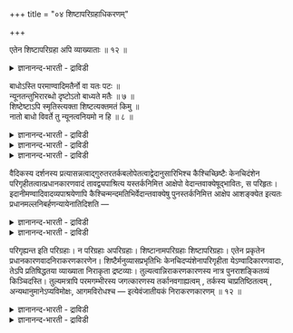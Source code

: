 +++
title = "०४ शिष्टापरिग्रहाधिकरणम्"

+++

एतेन शिष्टापरिग्रहा अपि व्याख्याताः ॥ १२ ॥  
<details><summary>ज्ञानानन्द-भारती - द्राविडी</summary>

एदेन सिष्टाबरिक्रहा अबि व्याक्यादा: ॥ १२ ॥
</details>

बाधोऽस्ति परमाण्वादिमतैर्नो वा यतः पटः ॥  
न्यूनतन्तुभिरारब्धो दृष्टोऽतो बाध्यते मतैः ॥ ७ ॥  
शिष्टेष्टाऽपि स्मृतिस्त्यक्ता शिष्टत्यक्तमतं किमु ॥  
नातो बाधो विवर्ते तु न्यूनत्वनियमो न हि ॥ ८ ॥  
<details><summary>ज्ञानानन्द-भारती - द्राविडी</summary>

--वैयासिग न्यायमाला
</details>

<details><summary>ज्ञानानन्द-भारती - द्राविडी</summary>

परमाणु मुदलियदैच् चॊल्लुम् मदङ्गळिऩाल् पादिक्कप्पडुवदु उण्डा? इल्लैया? सिऱियदायिरुक्किऱ नूल्गळिऩालेये वस्तिरम् उण्डाक्कप् पडुगिऱदॆऩ्बदु ऎदऩाल् पार्क्कप्पडुगिऱदो अदऩाल् अन्द मदङ्गळाल् पादिक्कप्पडुगिऱदु ताऩ्।
</details>

<details><summary>ज्ञानानन्द-भारती - द्राविडी</summary>

सिष्टर्गळुक्कु सम्मदमाऩ स्मिरुदिये तळ्ळप् पट्टुविट्टदु। (अप्पडिइरुक्क) सिष्टर्गळाल् विलक्कप्पट्टि रुक्किऱ मदत्तैप् पऱ्ऱि केट्पाऩेऩ्? आगैयाल् अवैगळाल् पादिक्कप्पडादु। (कारणम्) सिऱियदायिरुक्क वेण्डुमॆऩ्ऱ नियममो विवर्त्तम् ऎऩ्बदिल् किडैयादु अल्लवा?
</details>

वैदिकस्य दर्शनस्य प्रत्यासन्नत्वाद्गुरुतरतर्कबलोपेतत्वाद्वेदानुसारिभिश्च कैश्चिच्छिष्टैः केनचिदंशेन परिगृहीतत्वात्प्रधानकारणवादं तावद्व्यपाश्रित्य यस्तर्कनिमित्त आक्षेपो वेदान्तवाक्येषूद्भावितः, स परिहृतः। इदानीमण्वादिवादव्यपाश्रयेणापि कैश्चिन्मन्दमतिभिर्वेदान्तवाक्येषु पुनस्तर्कनिमित्त आक्षेप आशङ्क्येत इत्यतः प्रधानमल्लनिबर्हणन्यायेनातिदिशति —

<details><summary>ज्ञानानन्द-भारती - द्राविडी</summary>

\[परमाणु मुदलाऩवैगळैक्” कारणमागच् चॊल्गिऱ नैयायिगर् मुदलाऩवर्गळुडैय मदङ्गळाल् पिरह्मत्तैक् कारणमागच् चॊल्लुम् वेदान्द समऩ्वयम् पादिक्कप्पडुमा, पादिक्कप्पडादा ऎऩ्ऱु सन्देहम्। सिऱिय नूलिलिरुन्दुदाऩ् पॆरिय वस्तिरम् उण्डावदैप् पार्क्किऱबडियाल् परमाणु कारणम् ऎऩ्बदु पॊरुत्तमाऩदु। इदऱ्कु विरोदमाग पॆरिय पिरह्मत्तैक् कारणमागच् चॊल्वदु पॊरुन्दादु ऎऩ्ऱु पूर्वबक्षम्। साङ्गिय योग मदङ्गळिल् सिल अंसङ्गळै सिष्टर्गळ् ऒप्पुक् कॊण्डबोदिलुम् मऱ्ऱ अंसङ्गळिल् अवै अप्रमाणम् ऎऩ्ऱु तीर्माऩिक्कप्पट्टिरुक्किऱदु। इप्पडि यिरुक्क ऒरु अंसत्तिल्गूड सिष्टर्गळाल् ऒप्पुक् कॊळ्ळप्पडाद नैयायिगादि मदङ्गळ् अप्रमाण मॆऩ्बदैयुम् अवैगळाल् वेदान्द समऩ्वयत्तिऱ्कु पादमिल्लैयॆऩ्बदैयुम् सॊल्लवेण्डुमा? ऒऩ्ऱु मऱ्ऱॊऩ्ऱागत् तोऩ्ऱुगिऱदु ऎऩ्ऱ विवर्त्तवात्तिल् कारणम् सिऱियदाग इरुक्कवेण्डुम् ऎऩ्ऱ निर्बन्द मिल्लै। पॆरियदागवुम् इरुक्कलाम्। वॆगु तूरत्तिलुळ्ळ मरङ्गळ् पॆरियदायिरुन्दालुम् नम् कण्णुक्कु सिऱियदागत्ताऩ् तोऩ्ऱुगिऩ्ऱऩ ऎऩ्ऱु सित्तान्दम्।\]
</details>

<details><summary>ज्ञानानन्द-भारती - द्राविडी</summary>

वैदिग तर्सऩत्तिऱ्कु मिगवुम् नॆरुङ्गिऩ तायिरुप्पदालुम्, पलमाऩ ताक्क पलत्तुडऩ् कूडियिरुप् पदालुम्, वेदत्तै अऩुसरिक्किऱ सिल सिष्टर्गळाल् एदो ऒरु अंसत्तिल् ऎडुत्तुक्कॊळ्ळप्पट्टदाय् इरुप्पदालुम्, पिरदाऩ कारण वादत्तै ऎडुत्तुक् कॊण्डु तर्क्क निमित्तमाग उबनिषत् वाक्कियङ्गळिल् ऎन्द आक्षेषबम् सॆय्यप्पट्टदो अदु परिहरिक्कप् पट्टदु। इप्पॊऴुदु अणु मुदलिय वादङ्गळै आसिरयित्तुक्कॊण्डु सिल मन्दबुत्तियुळ्ळवर्गळाल् उबनिषत् वाक्कियङ्गळिल् मऱुबडियुम् तर्क्क निमित्तमाग आक्षेबम् एऱ्पडलामे ऎऩ्बदऱ्काग, पिरदाऩमायुळ्ळ मल्लऩै जयिक्कुम् नियायत्तिऩाल् अदिदेसम् सॆय्गिऱार्।
</details>

परिगृह्यन्त इति परिग्रहाः। न परिग्रहाः अपरिग्रहाः। शिष्टानामपरिग्रहाः शिष्टापरिग्रहाः। एतेन प्रकृतेन प्रधानकारणवादनिराकरणकारणेन। शिष्टैर्मनुव्यासप्रभृतिभिः केनचिदप्यंशेनापरिगृहीता येऽण्वादिकारणवादाः, तेऽपि प्रतिषिद्धतया व्याख्याता निराकृता द्रष्टव्याः। तुल्यत्वान्निराकरणकारणस्य नात्र पुनराशङ्कितव्यं किञ्चिदस्ति। तुल्यमत्रापि परमगम्भीरस्य जगत्कारणस्य तर्कानवगाह्यत्वम् , तर्कस्य चाप्रतिष्ठितत्वम् , अन्यथानुमानेऽप्यविमोक्षः, आगमविरोधश्च — इत्येवंजातीयकं निराकरणकारणम् ॥ १२ ॥

<details><summary>ज्ञानानन्द-भारती - द्राविडी</summary>

ऎडुत्तुक्कॊळ्ळप्पडुगिऩ्ऱऩ ऎऩ्बदिऩाल् ऎडुत्तुक्कॊळ्ळप्पडुबवैगळ्, ऎडुत्तुक्कॊळ्ळप्पडुब वैयल्लादवै ऎडुत्तुक्कॊळ्ळप् पडादवैगळ्। सिष्टर्गळाल् ऎडुत्तुक्कॊळ्ळप्पडादवैगळ् "सिष्ट- अबरिक्रहङ्गळ्”
</details>

<details><summary>ज्ञानानन्द-भारती - द्राविडी</summary>

‘इदिऩाल्', पिरगिरुदमायुळ्ळ पिरदाऩ कारण वादत्तै निरागरणम् सॆय्द कारणत्तिऩाल्, मऩु वियासर् मुदलाऩ सिष्टर्गळाल्, ऒरु अंसत्तिल्गूड, ऎडुत्तुक्कॊळ्ळप्पडाददाग ऎन्द अणु मुदलियदै कारणमाग सॊल्लुम् वादङ्गळ् उण्डो, अवैगळु म्गूड मऱुक्कप्पट्टदाग वियाक्याऩम् सॆय्यप्पट्टदाग, निरागरिक्कप्पट्टदाग, अऱियप् पडवेण्डुम्। निरागरिप्प तऱ्कुक् कारणम् समाऩमायिरुप्पदाल् इङ्गे मऱुबडियुम् सङ्गिक्कवेण्डियदु ऎदुवुमिल्लै। परम कम्बीरमायुळ्ळ जगत् कारणम् तर्क्कत्तिऩाल् अऱियमुडियाददु ऎऩ्बदु, तर्क्कत्तिऱ्कु निलैयिल्लैयॆऩ्बदु, वेऱुविदमाय् अऩुमाऩम् सॆय्दालुम् (तोषम्) विडुबडा मलिरुप्पदु, वेदत्तिऱ्कु विरोदम्, ऎऩ्ऱु इदुबोऩ्ऱ निरागरण कारणम् समाऩम्।
</details>

